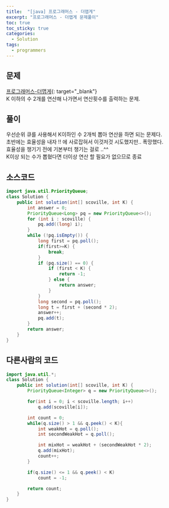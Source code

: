 ```yaml
---
title:  "[java] 프로그래머스 - 더맵게"
excerpt: "프로그래머스 - 더맵게 문제풀이"
toc: true
toc_sticky: true
categories:
  - Solution
tags:
  - programmers
---
```

## 문제  
[프로그래머스-더맵게](https://programmers.co.kr/learn/courses/30/lessons/42626){: target="_blank"}  
K 이하의 수 2개를 연산해 나가면서 연산횟수를 출력하는 문제.  


## 풀이  
우선순위 큐를 사용해서 K이하인 수 2개씩 뽑아 연산을 하면 되는 문제다.  
초반에는 효율성을 내자 !! 에 사로잡혀서 이것저것 시도했지만.. 폭망했다.  
효율성을 챙기기 전에 기본부터 챙기는 걸로 ..^^  
K이상 되는 수가 뽑혔다면 더이상 연산 할 필요가 없으므로 종료

## 소스코드  
```java
import java.util.PriorityQueue;
class Solution {
	public int solution(int[] scoville, int K) {
		int answer = 0;
		PriorityQueue<Long> pq = new PriorityQueue<>();
		for (int i : scoville) {
			pq.add((long) i);
		}
		while (!pq.isEmpty()) {
			long first = pq.poll();
			if(first>=K) {
				break;
			}
			if (pq.size() == 0) {
				if (first < K) {
					return -1;
				} else {
					return answer;
				}
			}
			long second = pq.poll();
			long t = first + (second * 2);
			answer++;
			pq.add(t);
		}
		return answer;
	}
}
```

## 다른사람의 코드  

```java
import java.util.*;
class Solution {
    public int solution(int[] scoville, int K) {
        PriorityQueue<Integer> q = new PriorityQueue<>();

        for(int i = 0; i < scoville.length; i++)
            q.add(scoville[i]);

        int count = 0;
        while(q.size() > 1 && q.peek() < K){
            int weakHot = q.poll();
            int secondWeakHot = q.poll();

            int mixHot = weakHot + (secondWeakHot * 2);
            q.add(mixHot);
            count++;
        }

        if(q.size() <= 1 && q.peek() < K)
            count = -1;

        return count;
    }
}
```